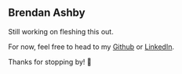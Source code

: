 ## Brendan Ashby

Still working on fleshing this out.

For now, feel free to head to my [Github](https://github.com/Bashby) or [LinkedIn](https://www.linkedin.com/in/brendanashby/).

Thanks for stopping by! 👋
